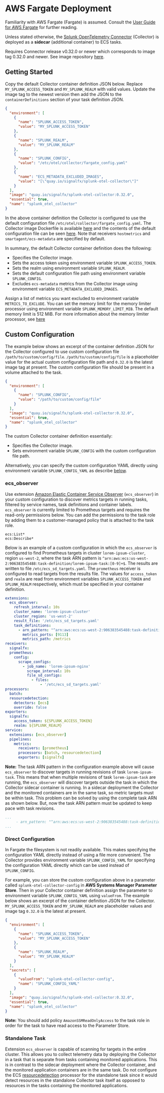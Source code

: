 # AWS Fargate Deployment
Familiarity with AWS Fargate (Fargate) is assumed. Consult the 
[User Guide for AWS Fargate](https://docs.aws.amazon.com/AmazonECS/latest/userguide/what-is-fargate.html)
for further reading.

Unless stated otherwise, the
[Splunk OpenTelemetry Connector](https://github.com/signalfx/splunk-otel-collector)
(Collector) is deployed as a **sidecar** (additional container) to ECS tasks.

Requires Connector release v0.32.0 or newer which corresponds to image tag 0.32.0 and newer.
See image repository [here](https://quay.io/repository/signalfx/splunk-otel-collector?tab=tags).

## Getting Started
Copy the default Collector container definition JSON below. Replace `MY_SPLUNK_ACCESS_TOKEN`
and `MY_SPLUNK_REALM` with valid values. Update the image tag to the newest
version then add the JSON to the `containerDefinitions` section of your task definition
JSON.
```json
{
  "environment": [
    {
      "name": "SPLUNK_ACCESS_TOKEN",
      "value": "MY_SPLUNK_ACCESS_TOKEN"
    },
    {
      "name": "SPLUNK_REALM",
      "value": "MY_SPLUNK_REALM"
    },
    {
      "name": "SPLUNK_CONFIG",
      "value": "/etc/otel/collector/fargate_config.yaml"
    },
    {
      "name": "ECS_METADATA_EXCLUDED_IMAGES",
      "value": "[\"quay.io/signalfx/splunk-otel-collector\"]"
    }
  ],
  "image": "quay.io/signalfx/splunk-otel-collector:0.32.0",
  "essential": true,
  "name": "splunk_otel_collector"
}
```
In the above container definition the Collector is configured to use the default
configuration file `/etc/otel/collector/fargate_config.yaml`. The Collector image Dockerfile
is available [here](../../cmd/otelcol/Dockerfile) and the contents of the default
configuration file can be seen [here](../../cmd/otelcol/config/collector/fargate_config.yaml).
Note that receivers `hostmetrics` and `smartagent/ecs-metadata` are specified by default.

In summary, the default Collector container definition does the following:
- Specifies the Collector image.
- Sets the access token using environment variable `SPLUNK_ACCESS_TOKEN`.
- Sets the realm using environment variable `SPLUNK_REALM`.
- Sets the default configuration file path using environment variable `SPLUNK_CONFIG`.
- Excludes `ecs-metadata` metrics from the Collector image using environment variable `ECS_METADATA_EXCLUDED_IMAGES`.

Assign a list of metrics you want excluded to environment variable `METRICS_TO_EXCLUDE`.
You can set the memory limit for the memory limiter processor using environment variable
`SPLUNK_MEMORY_LIMIT_MIB`. The default memory limit is 512 MiB. For more information about
the memory limiter processor, see
[here](https://github.com/open-telemetry/opentelemetry-collector/blob/main/processor/memorylimiter/README.md)

## Custom Configuration
The example below shows an excerpt of the container definition JSON for the Collector 
configured to use custom configuration file `/path/to/custom/config/file`. 
`/path/to/custom/config/file` is a placeholder value for the actual custom configuration
file path and `0.32.0` is the latest image tag at present. The custom configuration file
should be present in a volume attached to the task.
```json
{
  "environment": [
    {
      "name": "SPLUNK_CONFIG",
      "value": "/path/to/custom/config/file"
    }
  ],
  "image": "quay.io/signalfx/splunk-otel-collector:0.32.0",
  "essential": true,
  "name": "splunk_otel_collector"
}
```
The custom Collector container definition essentially:
- Specifies the Collector image.
- Sets environment variable `SPLUNK_CONFIG` with the custom configuration file path.

Alternatively, you can specify the custom configuration YAML directly using environment
variable `SPLUNK_CONFIG_YAML` as describe [below](#direct-configuration).

### ecs_observer
Use extension
[Amazon Elastic Container Service Observer](https://github.com/open-telemetry/opentelemetry-collector-contrib/tree/main/extension/observer/ecsobserver#amazon-elastic-container-service-observer)
(`ecs_observer`) in your custom configuration to discover metrics targets
in running tasks, filtered by service names, task definitions and container labels.
`ecs_observer` is currently limited to Prometheus targets and requires the read-only
permissions below. You can add the permissions to the task role by adding them to a 
customer-managed policy that is attached to the task role.
```text
ecs:List*
ecs:Describe*
```

Below is an example of a custom configuration in which the `ecs_observer` is configured to find
Prometheus targets in cluster `lorem-ipsum-cluster`, region `us-west-2`, where the task ARN
pattern is `^arn:aws:ecs:us-west-2:906383545488:task-definition/lorem-ipsum-task:[0-9]+$`.
The results are written to file `/etc/ecs_sd_targets.yaml`. The `prometheus` receiver is
configured to read targets from the results file. The values for `access_token`
and `realm` are read from environment variables `SPLUNK_ACCESS_TOKEN` and `SPLUNK_REALM`
respectively, which must be specified in your container definition.

```yaml
extensions:
  ecs_observer:
    refresh_interval: 10s
    cluster_name: 'lorem-ipsum-cluster'
    cluster_region: 'us-west-2'
    result_file: '/etc/ecs_sd_targets.yaml'
    task_definitions:
      - arn_pattern: "^arn:aws:ecs:us-west-2:906383545488:task-definition/lorem-ipsum-task:[0-9]+$"
        metrics_ports: [9113]
        metrics_path: /metrics
receivers:
  signalfx:
  prometheus:
    config:
      scrape_configs:
        - job_name: 'lorem-ipsum-nginx'
          scrape_interval: 10s
          file_sd_configs:
            - files:
                - '/etc/ecs_sd_targets.yaml'
processors:
  batch:
  resourcedetection:
    detectors: [ecs]
    override: false    
exporters:
  signalfx:
    access_token: ${SPLUNK_ACCESS_TOKEN}
    realm: ${SPLUNK_REALM}
service:
  extensions: [ecs_observer]
  pipelines:
    metrics:
      receivers: [prometheus]
      processors: [batch, resourcedetection]
      exporters: [signalfx]
```
**Note:** The task ARN pattern in the configuration example above will cause `ecs_observer`
to discover targets in running revisions of task `lorem-ipsum-task`. This
means that when multiple revisions of task `lorem-ipsum-task` are running, the
`ecs_observer` will discover targets outside the task in which the Collector sidecar
container is running. In a sidecar deployment the Collector and the monitored containers
are in the same task, so metric targets must be within task. This problem
can be solved by using the complete task ARN as shown below. But, now the
task ARN pattern must be updated to keep pace with task revisions.

```yaml
...
     - arn_pattern: "^arn:aws:ecs:us-west-2:906383545488:task-definition/lorem-ipsum-task:3$"
...
```

### Direct Configuration
In Fargate the filesystem is not readily available. This makes specifying the configuration
YAML directly instead of using a file more convenient. The Collector provides environment
variable `SPLUNK_CONFIG_YAML` for specifying the configuration YAML directly which can be
used instead of `SPLUNK_CONFIG`.

For example, you can store the custom configuration above in a parameter called
`splunk-otel-collector-config` in **AWS Systems Manager Parameter Store**. Then in your
Collector container definition assign the parameter to environment variable 
`SPLUNK_CONFIG_YAML` using `valueFrom`. The example below shows an excerpt of the container
definition JSON for the Collector. `MY_SPLUNK_ACCESS_TOKEN` and `MY_SPLUNK_REALM` are 
placeholder values and image tag `0.32.0` is the latest at present.

```json
{
  "environment": [
    {
      "name": "SPLUNK_ACCESS_TOKEN",
      "value": "MY_SPLUNK_ACCESS_TOKEN"
    },
    {
      "name": "SPLUNK_REALM",
      "value": "MY_SPLUNK_REALM"
    }
  ],
  "secrets": [
    {
      "valueFrom": "splunk-otel-collector-config",
      "name": "SPLUNK_CONFIG_YAML"
    }
  ],
  "image": "quay.io/signalfx/splunk-otel-collector:0.32.0",
  "essential": true,
  "name": "splunk_otel_collector"
}
```

**Note:** You should add policy `AmazonSSMReadOnlyAccess` to the task role in order for
the task to have read access to the Parameter Store.

### Standalone Task
Extension `ecs_observer` is capable of scanning for targets in the entire cluster. This
allows you to collect telemetry data by deploying the Collector in a task that is separate
from tasks containing monitored applications. This is in contrast to the sidecar deployment
where the Collector container, and the monitored application containers are in the same task.
Do not configure the ECS
[resourcedetection](https://github.com/open-telemetry/opentelemetry-collector-contrib/tree/main/processor/resourcedetectionprocessor#resource-detection-processor) 
processor for the standalone task since it would detect resources in the standalone Collector
task itself as opposed to resources in the tasks containing the monitored applications.
